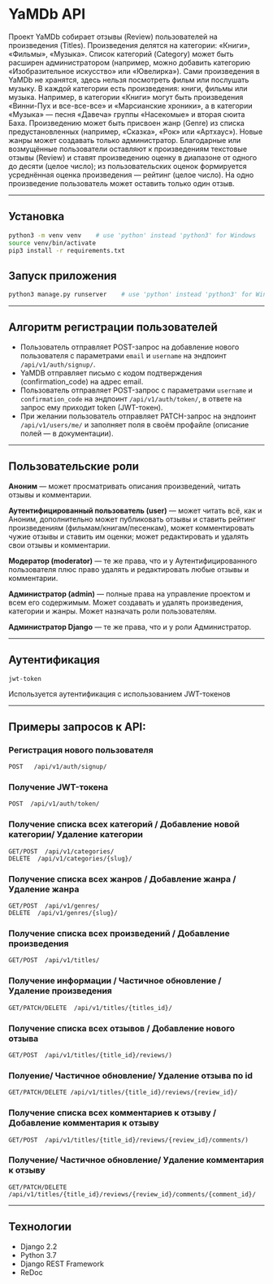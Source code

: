 # YaMDb API

Проект YaMDb собирает отзывы (Review) пользователей на произведения (Titles). Произведения делятся на категории: «Книги», «Фильмы», «Музыка». Список категорий (Category) может быть расширен администратором (например, можно добавить категорию «Изобразительное искусство» или «Ювелирка»).
Сами произведения в YaMDb не хранятся, здесь нельзя посмотреть фильм или послушать музыку.
В каждой категории есть произведения: книги, фильмы или музыка. Например, в категории «Книги» могут быть произведения «Винни-Пух и все-все-все» и «Марсианские хроники», а в категории «Музыка» — песня «Давеча» группы «Насекомые» и вторая сюита Баха.
Произведению может быть присвоен жанр (Genre) из списка предустановленных (например, «Сказка», «Рок» или «Артхаус»). Новые жанры может создавать только администратор.
Благодарные или возмущённые пользователи оставляют к произведениям текстовые отзывы (Review) и ставят произведению оценку в диапазоне от одного до десяти (целое число); из пользовательских оценок формируется усреднённая оценка произведения — рейтинг (целое число). На одно произведение пользователь может оставить только один отзыв.

---
## Установка

```bash
python3 -m venv venv    # use 'python' instead 'python3' for Windows
source venv/bin/activate
pip3 install -r requirements.txt
```

## Запуск приложения

```bash
python3 manage.py runserver    # use 'python' instead 'python3' for Windows
```
---
## Алгоритм регистрации пользователей
- Пользователь отправляет POST-запрос на добавление нового пользователя с параметрами `email` и `username` на эндпоинт `/api/v1/auth/signup/`.
- YaMDB отправляет письмо с кодом подтверждения (confirmation_code) на адрес email.
- Пользователь отправляет POST-запрос с параметрами `username` и `confirmation_code` на эндпоинт `/api/v1/auth/token/`, в ответе на запрос ему приходит token (JWT-токен).
- При желании пользователь отправляет PATCH-запрос на эндпоинт `/api/v1/users/me/` и заполняет поля в своём профайле (описание полей — в документации).
---

## Пользовательские роли
**Аноним** — может просматривать описания произведений, читать отзывы и комментарии.

**Аутентифицированный пользователь (user)** — может читать всё, как и Аноним, дополнительно может публиковать отзывы и ставить рейтинг произведениям (фильмам/книгам/песенкам), может комментировать чужие отзывы и ставить им оценки; может редактировать и удалять свои отзывы и комментарии.

**Модератор (moderator)** — те же права, что и у Аутентифицированного пользователя плюс право удалять и редактировать любые отзывы и комментарии.

**Администратор (admin)** — полные права на управление проектом и всем его содержимым. Может создавать и удалять произведения, категории и жанры. Может назначать роли пользователям.

**Администратор Django** — те же права, что и у роли Администратор.

---

## Аутентификация
`jwt-token`

Используется аутентификация с использованием JWT-токенов

---

## Примеры запросов к API:

### Регистрация нового пользователя
```
POST   /api/v1/auth/signup/
```

### Получение JWT-токена
```
POST  /api/v1/auth/token/
```

### Получение списка всех категорий / Добавление новой категории/ Удаление категории
```
GET/POST  /api/v1/categories/
DELETE  /api/v1/categories/{slug}/
```

### Получение списка всех жанров / Добавление жанра / Удаление жанра
```
GET/POST  /api/v1/genres/
DELETE  /api/v1/genres/{slug}/
```

### Получение списка всех произведений / Добавление произведения 
```
GET/POST  /api/v1/titles/
```

### Получение информации / Частичное обновление / Удаление произведения
```
GET/PATCH/DELETE  /api/v1/titles/{titles_id}/
```

### Получение списка всех отзывов / Добавление нового отзыва
```
GET/POST  /api/v1/titles/{title_id}/reviews/)
```

### Полуение/ Частичное обновление/ Удаление отзыва по id
```
GET/PATCH/DELETE /api/v1/titles/{title_id}/reviews/{review_id}/
```

### Получение списка всех комментариев к отзыву / Добавление комментария к отзыву
```
GET/POST  /api/v1/titles/{title_id}/reviews/{review_id}/comments/)
```

### Получение/ Частичное обновление/ Удаление комментария к отзыву
```
GET/PATCH/DELETE  /api/v1/titles/{title_id}/reviews/{review_id}/comments/{comment_id}/
```

---
## Технологии
- Django 2.2
- Python 3.7
- Django REST Framework
- ReDoc